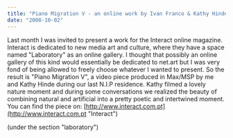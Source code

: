 ```yaml
---
title: "Piano Migration V - an online work by Ivan Franco & Kathy Hinde at Interact"
date: "2008-10-02"
---
```


Last month I was invited to present a work for the Interact online magazine. Interact is dedicated to new media art and culture, where they have a space named "Laboratory" as an online gallery. I thought that possibly an online gallery of this kind would essentially be dedicated to net.art but I was very fond of being allowed to freely choose whatever I wanted to present. So the result is "Piano Migration V", a video piece produced in Max/MSP by me and Kathy Hinde during our last N.I.P residence. Kathy filmed a lovely nature moment and during some conversations we realized the beauty of combining natural and artificial into a pretty poetic and intertwined moment. You can find the piece on: [http://www.interact.com.pt](http://www.interact.com.pt "Interact")

(under the section "laboratory")
